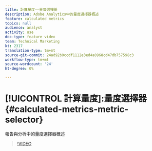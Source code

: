 ```yaml
---
title: 計算量度——量度選擇器
description: Adobe Analytics中的量度選擇器概述
feature: calculated metrics
topics: null
audience: analyst
activity: use
doc-type: feature video
team: Technical Marketing
kt: 2317
translation-type: tm+mt
source-git-commit: 24ad92b0ccdf1112e3ed4a0968cd47db757598c3
workflow-type: tm+mt
source-wordcount: '24'
ht-degree: 0%

---
```



# [!UICONTROL 計算量度]:量度選擇器 {#calculated-metrics-metric-selector}

報告與分析中的量度選擇器概述

>[!VIDEO](https://video.tv.adobe.com/v/25410/?quality=12)
